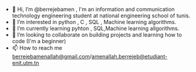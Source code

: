 - 👋 Hi, I’m @berrejebamen , I'm an information and communication technology engineering student at national engineering school of tunis.
- 👀 I’m interested in python , C , SQL , Machine learning algorithms.
- 🌱 I’m currently learning pyhton , SQL,Machine learning allgorithms.
- 💞️ I’m looking to collaborate on building projects and learning how to code (I'm a beginner)
- 📫 How to reach me berrejebamenallah@gmail.com/amenallah.berrejeb@etudiant-enit.utm.tn

<!---
berrejebamen/berrejebamen is a ✨ special ✨ repository because its `README.md` (this file) appears on your GitHub profile.
You can click the Preview link to take a look at your changes.
--->
